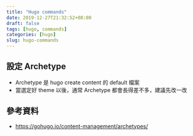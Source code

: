 ```yaml
---
title: "Hugo commands"
date: 2019-12-27T21:32:52+08:00
draft: false
tags: [hugo, commands]
categories: [hugo]
slug: hugo-commands
---
```


## 設定 Archetype

- Archetype 是 hugo create content 的 default 檔案
- 當選定好 theme 以後，通常 Archetype 都會長得差不多，建議先改一改

## 參考資料

- <https://gohugo.io/content-management/archetypes/>
